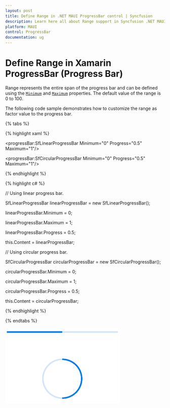 ```yaml
---
layout: post
title: Define Range in .NET MAUI ProgressBar control | Syncfusion
description: Learn here all about Range support in Syncfusion .NET MAUI ProgressBar control, its elements and more.
platform: MAUI
control: ProgressBar
documentation: ug
---
```


# Define Range in Xamarin ProgressBar (Progress Bar)

Range represents the entire span of the progress bar and can be defined using the [`Minimum`]() and [`Maximum`]() properties. The default value of the range is 0 to 100.

The following code sample demonstrates how to customize the range as factor value to the progress bar.

{% tabs %}  

{% highlight xaml %}

<!--Using linear progress bar-->

<progressBar:SfLinearProgressBar Minimum="0" Progress="0.5" Maximum="1"/>

<!--Using circular progress bar-->

<progressBar:SfCircularProgressBar Minimum="0" Progress="0.5" Maximum="1"/>

{% endhighlight %}

{% highlight c# %}

// Using linear progress bar.

SfLinearProgressBar linearProgressBar = new SfLinearProgressBar();

linearProgressBar.Minimum = 0;

linearProgressBar.Maximum = 1;

linearProgressBar.Progress = 0.5;

this.Content = linearProgressBar;

// Using circular progress bar.

SfCircularProgressBar circularProgressBar = new SfCircularProgressBar();

circularProgressBar.Minimum = 0;

circularProgressBar.Maximum = 1;

circularProgressBar.Progress = 0.5;

this.Content = circularProgressBar;

{% endhighlight %}

{% endtabs %} 

![range](images/Define%20range/range.png)
